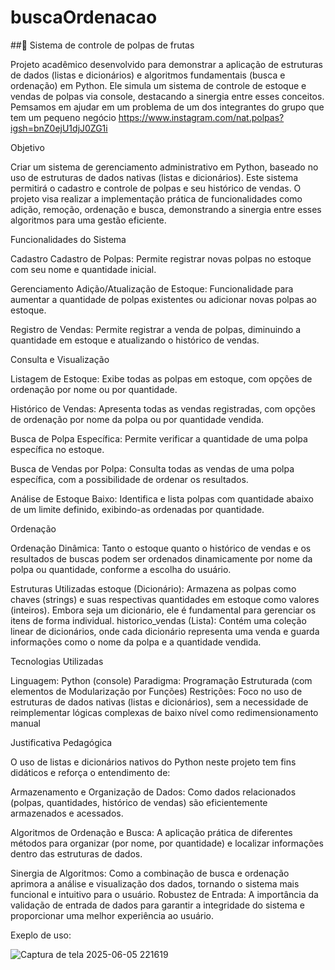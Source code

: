 # buscaOrdenacao
##🍹 Sistema de controle de polpas de frutas

Projeto acadêmico desenvolvido para demonstrar a aplicação de estruturas de dados (listas e dicionários) e algoritmos fundamentais (busca e ordenação) em Python. Ele simula um sistema de controle de estoque e vendas de polpas via console, destacando a sinergia entre esses conceitos. Pemsamos em ajudar em um problema de um dos integrantes do grupo que tem um pequeno negócio https://www.instagram.com/nat.polpas?igsh=bnZ0ejU1djJ0ZG1i

Objetivo

Criar um sistema de gerenciamento administrativo em Python, baseado no uso de estruturas de dados nativas (listas e dicionários). Este sistema permitirá o cadastro e controle de polpas e seu histórico de vendas. O projeto visa realizar a implementação prática de funcionalidades como adição, remoção, ordenação e busca, demonstrando a sinergia entre esses algoritmos para uma gestão eficiente.

Funcionalidades do Sistema

Cadastro
Cadastro de Polpas: Permite registrar novas polpas no estoque com seu nome e quantidade inicial.

Gerenciamento
Adição/Atualização de Estoque: Funcionalidade para aumentar a quantidade de polpas existentes ou adicionar novas polpas ao estoque.

Registro de Vendas: Permite registrar a venda de polpas, diminuindo a quantidade em estoque e atualizando o histórico de vendas.

Consulta e Visualização

Listagem de Estoque: Exibe todas as polpas em estoque, com opções de ordenação por nome ou por quantidade.

Histórico de Vendas: Apresenta todas as vendas registradas, com opções de ordenação por nome da polpa ou por quantidade vendida.

Busca de Polpa Específica: Permite verificar a quantidade de uma polpa específica no estoque.

Busca de Vendas por Polpa: Consulta todas as vendas de uma polpa específica, com a possibilidade de ordenar os resultados.

Análise de Estoque Baixo: Identifica e lista polpas com quantidade abaixo de um limite definido, exibindo-as ordenadas por quantidade.

Ordenação

Ordenação Dinâmica: Tanto o estoque quanto o histórico de vendas e os resultados de buscas podem ser ordenados dinamicamente por nome da polpa ou quantidade, conforme a escolha do usuário.

Estruturas Utilizadas
estoque (Dicionário): Armazena as polpas como chaves (strings) e suas respectivas quantidades em estoque como valores (inteiros). Embora seja um dicionário, ele é fundamental para gerenciar os itens de forma individual.
historico_vendas (Lista): Contém uma coleção linear de dicionários, onde cada dicionário representa uma venda e guarda informações como o nome da polpa e a quantidade vendida.

Tecnologias Utilizadas

Linguagem: Python (console)
Paradigma: Programação Estruturada (com elementos de Modularização por Funções)
Restrições: Foco no uso de estruturas de dados nativas (listas e dicionários), sem a necessidade de reimplementar lógicas complexas de baixo nível como redimensionamento manual

Justificativa Pedagógica

O uso de listas e dicionários nativos do Python neste projeto tem fins didáticos e reforça o entendimento de:

Armazenamento e Organização de Dados: Como dados relacionados (polpas, quantidades, histórico de vendas) são eficientemente armazenados e acessados.

Algoritmos de Ordenação e Busca: A aplicação prática de diferentes métodos para organizar (por nome, por quantidade) e localizar informações dentro das estruturas de dados.

Sinergia de Algoritmos: Como a combinação de busca e ordenação aprimora a análise e visualização dos dados, tornando o sistema mais funcional e intuitivo para o usuário.
Robustez de Entrada: A importância da validação de entrada de dados para garantir a integridade do sistema e proporcionar uma melhor experiência ao usuário.

Exeplo de uso:

![Captura de tela 2025-06-05 221619](https://github.com/user-attachments/assets/248ef5d3-e201-4bc1-9d2e-d7f27ae41a3c)




